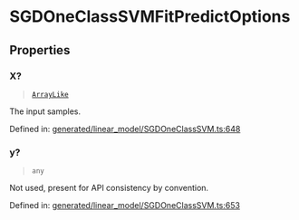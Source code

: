 # SGDOneClassSVMFitPredictOptions

## Properties

### X?

> [`ArrayLike`](../types/ArrayLike.md)

The input samples.

Defined in:  [generated/linear\_model/SGDOneClassSVM.ts:648](https://github.com/transitive-bullshit/scikit-learn-ts/blob/122b3c0/packages/sklearn/src/generated/linear_model/SGDOneClassSVM.ts#L648)

### y?

> `any`

Not used, present for API consistency by convention.

Defined in:  [generated/linear\_model/SGDOneClassSVM.ts:653](https://github.com/transitive-bullshit/scikit-learn-ts/blob/122b3c0/packages/sklearn/src/generated/linear_model/SGDOneClassSVM.ts#L653)
